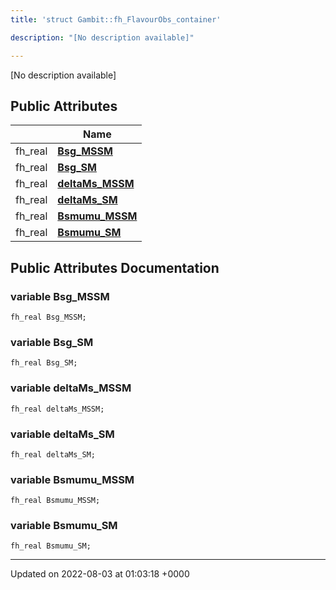 ```yaml
---
title: 'struct Gambit::fh_FlavourObs_container'

description: "[No description available]"

---
```









[No description available]

## Public Attributes

|                | Name           |
| -------------- | -------------- |
| fh_real | **[Bsg_MSSM](/documentation/code/main/classes/structgambit_1_1fh__flavourobs__container/#variable-bsg-mssm)**  |
| fh_real | **[Bsg_SM](/documentation/code/main/classes/structgambit_1_1fh__flavourobs__container/#variable-bsg-sm)**  |
| fh_real | **[deltaMs_MSSM](/documentation/code/main/classes/structgambit_1_1fh__flavourobs__container/#variable-deltams-mssm)**  |
| fh_real | **[deltaMs_SM](/documentation/code/main/classes/structgambit_1_1fh__flavourobs__container/#variable-deltams-sm)**  |
| fh_real | **[Bsmumu_MSSM](/documentation/code/main/classes/structgambit_1_1fh__flavourobs__container/#variable-bsmumu-mssm)**  |
| fh_real | **[Bsmumu_SM](/documentation/code/main/classes/structgambit_1_1fh__flavourobs__container/#variable-bsmumu-sm)**  |

## Public Attributes Documentation

### variable Bsg_MSSM

```
fh_real Bsg_MSSM;
```


### variable Bsg_SM

```
fh_real Bsg_SM;
```


### variable deltaMs_MSSM

```
fh_real deltaMs_MSSM;
```


### variable deltaMs_SM

```
fh_real deltaMs_SM;
```


### variable Bsmumu_MSSM

```
fh_real Bsmumu_MSSM;
```


### variable Bsmumu_SM

```
fh_real Bsmumu_SM;
```


-------------------------------

Updated on 2022-08-03 at 01:03:18 +0000